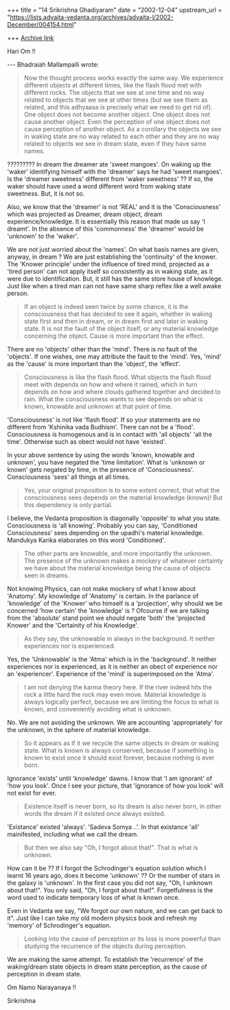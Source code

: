 +++
title = "14 Srikrishna Ghadiyaram"
date = "2002-12-04"
upstream_url = "https://lists.advaita-vedanta.org/archives/advaita-l/2002-December/004154.html"

+++
[Archive link](https://lists.advaita-vedanta.org/archives/advaita-l/2002-December/004154.html)

Hari Om !!

--- Bhadraiah Mallampalli <vaidix at HOTMAIL.COM> wrote:
>
> Now the thought process works exactly the same way.
> We experience different
> objects at different times, like the flash flood met
> with different rocks.
> The objects that we see at one time and no way
> related to objects that we
> see at other times (but we see them as related, and
> this adhyaasa is
> precisely what we need to get rid of). One object
> does not become another
> object. One object does not cause another object.
> Even the perception of one
> object does not cause perception of another object.
> As a corollary the
> objects we see in waking state are no way related to
> each other and they are
> no way related to objects we see in dream state,
> even if they have same
> names.
>


?????????  In dream the dreamer ate 'sweet mangoes'.  On waking up
the 'waker' identifying himself with the 'dreamer' says he had 'sweet
mangoes'. Is the 'dreamer sweetness' different from 'waker sweetness' ??
If so, the waker should have used a word different word from waking state
sweetness. But, it is not so.

Also, we know that the 'dreamer' is not 'REAL' and it is
the 'Consciousness' which was projected as Dreamer, dream object, dream
experience/knowledge. It is essentially this reason that made us say 'I
dreamt'. In the absence of this 'commonness' the 'dreamer' would
be 'unknown' to the 'waker'.


We are not just worried about the 'names'. On what basis names are given,
anyway, in dream ? We are just establishing the 'continuity' of the knower.
The 'Knower principle' under the influence of tired mind, projected as
a 'tired person' can not apply itself so consistently as in waking state,
as it were due to identification.  But, it still has the same store house
of knowlege. Just like when a tired man can not have same sharp reflex like
a well awake person.

> If an object is indeed seen twice by some chance, it
> is the consciousness
> that has decided to see it again, whether in waking
> state first and then in
> dream, or in dream first and later in waking state.
> It is not the fault of
> the object itself, or any material knowledge
> concerning the object. Cause is
> more important than the effect.
>

There are no 'objects' other than the 'mind'. There is no fault of
the 'objects'. If one wishes, one may attribute the fault to the 'mind'.
Yes, 'mind' as the 'cause' is more important than the 'object',
the 'effect'.


> Consciousness is like the flash flood. What objects
> the flash flood meet
> with depends on how and where it rained, which in
> turn depends on how and
> where clouds gathered together and decided to rain.
> What the consciousness
> wants to see depends on what is known, knowable and
> unknown at that point of
> time.
>

'Consciousness' is not like 'flash flood'. If so your statements are no
different from 'Kshinika vada Budhism'. There can not be a 'flood'.
Consciousness is homogenous and is in contact with 'all objects' 'all the
time'. Otherwise such as obect would not have 'existed'.

In your above sentence by using the words 'known, knowable and unknown',
you have negated the 'time limitation'. What is 'unknown or known' gets
negated by time, in the presence of 'Consciousness'. Consciousness 'sees'
all things at all times.

> Yes, your original proposition is to some extent
> correct, that what the
> consciousness sees depends on the material knowledge
> (known)! But this
> dependency is only partial.

I believe, the Vedanta proposition is diagonally 'opposite' to what you
state. Consciousness is 'all knowing'. Probably you can say, 'Conditioned
Consciousness' sees depending on the upadhi's material knowledge. Mandukya
Karika elaborates on this word 'Conditioned'.

>The other parts are
> knowable, and more
> importantly the unknown. The presence of the unknown
> makes a mockery of
> whatever certainty we have about the material
> knowledge being the cause of
> objects seen in dreams.
>

Not knowing Physics, can not make mockery of what I know about 'Anatomy'.
My knowledge of 'Anatomy' is certain. In the parlance of 'knowledge' of
the 'Knower' who himself is a 'projection', why should we be concerned 'how
certain' the 'knowledge' is ? Ofcourse if we are talking from
the 'absolute' stand point we should negate 'both' the 'projected Knower'
and the 'Certainity of his Knowledge'.

> As they say, the unknowable in always in the
> background. It neither
> experiences nor is experienced.
>

Yes, the 'Unknowable' is the 'Atma' which is in the 'background'. It
neither experiences nor is experienced, as it is neither an obect of
experience nor an 'experiencer'. Experience of the 'mind' is superimposed
on the 'Atma'.

> I am not denying the karma theory here. If the river
> indeed hits the rock a
> little hard the rock may even move. Material
> knowledge is always logically
> perfect, because we are limiting the focus to what
> is known, and
> conveniently avoiding what is unknown.

No. We are not avoiding the unknown. We are accounting 'appropriately' for
the unknown, in the sphere of material knowledge.

>So it appears
> as if it we recycle the
> same objects in dream or waking state. What is known
> is always conserved,
> because if something is known to exist once it
> should exist forever, because
> nothing is ever born.

Ignorance 'exists' until 'knowledge' dawns. I know that 'I am ignorant'
of 'how you look'. Once I see your picture, that 'ignorance of how you
look' will not exist for ever.

>Existence itself is never
> born, so its dream is also
> never born, in other words the dream if it existed
> once always existed.
>

'Existance' existed 'always'. 'Sadeva Somya ..'. In that existance 'all'
mainifested, including what we call the dream.

> But then we also say "Oh, I forgot about that!".
> That is what is unknown.

How can it be ?? If I forgot the Schrodinger's equation solution which I
learnt 16 years ago, does it become 'unknown' ?? Or the number of stars in
the galaxy is 'unknown'. In the first case you did not say, "Oh, I unknown
about that!". You only said, "Oh, I forgot about that!". Forgetfulness is
the word used to indicate temporary loss of what is known once.

Even in Vedanta we say, "We forgot our own nature, and we can get back to
it". Just like I can take my old modern physics book and refresh
my 'memory' of Schrodinger's equation.

> Looking into the cause of perception or its loss is
> more powerful than
> studying the recurrence of the objects during
> perception.
>

We are making the same attempt. To establish  the 'recurrence' of the
waking/dream state objects in dream state perception, as the cause of
perception in dream state.

Om Namo Narayanaya !!

Srikrishna

